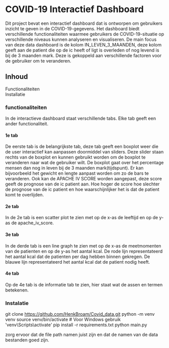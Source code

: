 # COVID-19 Interactief Dashboard
Dit project bevat een interactief dashboard dat is ontworpen om gebruikers inzicht te geven in de COVID-19-gegevens. Het dashboard biedt verschillende functionaliteiten waarmee gebruikers de COVID-19-situatie op verschillende niveaus kunnen analyseren en visualiseren.
De main focus van deze data dashboard is de kolom IN_LEVEN_3_MAANDEN, deze kolom geeft aan de patient die op de ic heeft of ligt is overleden of nog levend is bij de 3 maanden  mark. Deze is gekoppeld aan verschillende factoren voor de gebruiker om te veranderen.

## Inhoud
Functionaliteiten <br>
Installatie <br>


### functionaliteiten
In de interactieve dashboard staat verschillende tabs. 
Elke tab geeft een ander functionaliteit.

#### 1e tab
De eerste tab is de belangrijkste tab, deze tab geeft een boxplot weer die de user interactief kan aanpassen doormiddel van sliders.
Deze slider staan rechts van de boxplot en kunnen gebruikt worden om de boxplot te veranderen naar wat de gebruiker wilt.
De boxplot gaat over het percentage mensen dan nog in leven bij de 3 maanden mark(tijdspunt).
Er kan bijvoorbeeld het gewicht en lengte aanpast worden om zo de bars te veranderen. 
Ook kan de APACHE IV SCORE worden aangepast, deze score geeft de prognose van de ic patient aan.
Hoe hoger de score hoe slechter de prognose van de ic patient en hoe waarschijnlijker het is dat de patient komt te overlijden.


#### 2e tab
In de 2e tab is een scatter plot te zien met op de x-as de leeftijd en op de y-as de apache_iv_score.

#### 3e tab 
In de derde tab is een line graph te zien met op de x-as de meetmomenten van de patienten en op de y-as het aantal kcal.
De rode lijn representateerd het aantal kcal dat de patienten per dag hebben binnen gekregen.
De blauwe lijn representateerd het aantal kcal dat de patient nodig heeft.

#### 4e tab
Op de 4e tab is de informatie tab te zien, hier staat wat de assen en termen betekenen.

### Instalatie 
git clone https://github.com/HenkBroam/Covid_data.git
python -m venv venv
source venv/bin/activate  # Voor Windows gebruik 'venv\Scripts\activate'
pip install -r requirements.txt
python main.py

zorg ervoor dat de file path namen juist zijn en dat de namen van de data bestanden goed zijn.





